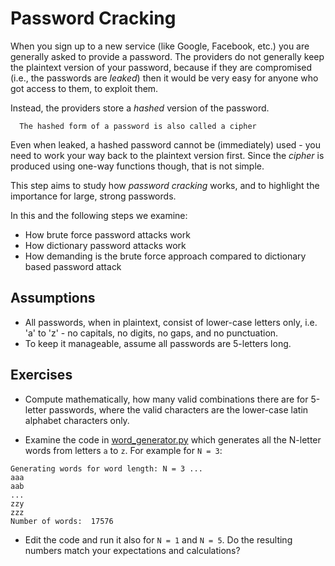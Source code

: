 # Password Cracking

When you sign up to a new service (like Google, Facebook, etc.) you are generally asked to provide a password.
The providers do not generally keep the plaintext version of your password, because if they are compromised
(i.e., the passwords are *leaked*) then it would be very easy for anyone who got access to them, to exploit them.

Instead, the providers store a *hashed* version of the password.

      The hashed form of a password is also called a cipher

Even when leaked, a hashed password cannot be
(immediately) used - you need to work your way back to the plaintext version first. Since the *cipher* is produced
using one-way functions though, that is not simple.

This step aims to study how *password cracking* works, and to highlight the importance for large, strong passwords.

In this and the following steps we examine:
 - How brute force password attacks work
 - How dictionary password attacks work
 - How demanding is the brute force approach compared to dictionary based password attack

## Assumptions

- All passwords, when in plaintext, consist of lower-case letters only, i.e. 'a' to 'z' - no capitals, no digits, no
  gaps, and no punctuation.
- To keep it manageable, assume all passwords are 5-letters long.

## Exercises

- Compute mathematically, how many valid combinations there are for 5-letter passwords, where the valid 
characters are the lower-case latin alphabet characters only.

- Examine the code in [word_generator.py](word_generator.py) which generates all the N-letter words from letters ``a`` to ``z``. For example for ``N = 3``:
```text
Generating words for word length: N = 3 ...
aaa
aab
...
zzy
zzz
Number of words:  17576
```

- Edit the code and run it also for ``N = 1`` and ``N = 5``. Do the resulting numbers match your expectations and calculations?
